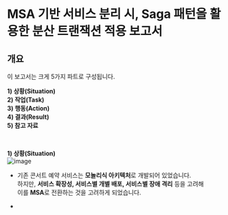 
# MSA 기반 서비스 분리 시, Saga 패턴을 활용한 분산 트랜잭션 적용 보고서 

## 개요

이 보고서는 크게 5가지 파트로 구성됩니다.
  
**1) 상황(Situation)** <br>
**2) 작업(Task)** <br>
**3) 행동(Action)** <br>
**4) 결과(Result)** <br>
**5) 참고 자료** <br> 


<br> 


**1) 상황(Situation)** <br>
![image](https://github.com/user-attachments/assets/10fa75db-cb39-49eb-9110-817121157fd8)


- 기존 콘서트 예약 서비스는 **모놀리식 아키텍처**로 개발되어 있었습니다. <br>
  하지만, **서비스 확장성, 서비스별 개별 배포, 서비스별 장애 격리** 등을 고려해 <br>
  이를 **MSA**로 전환하는 것을 고려하게 되었습니다.

-
